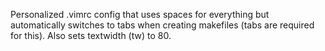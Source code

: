 Personalized .vimrc config that uses spaces for everything but automatically
switches to tabs when creating makefiles (tabs are required for this). Also
sets textwidth (tw) to 80.
